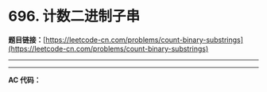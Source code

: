 # 696. 计数二进制子串

**题目链接：**[https://leetcode-cn.com/problems/count-binary-substrings](https://leetcode-cn.com/problems/count-binary-substrings)

---

<Cards card="leetcode_696_count-binary-substrings"></Cards>

---

**AC 代码：**

```java

```